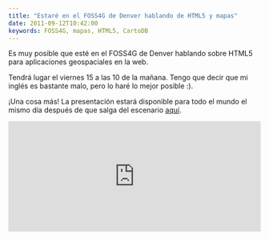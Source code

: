 ```yaml
---
title: "Estaré en el FOSS4G de Denver hablando de HTML5 y mapas"
date: 2011-09-12T10:42:00
keywords: FOSS4G, mapas, HTML5, CartoDB
---
```


Es muy posible que esté en el FOSS4G de Denver hablando sobre HTML5 para aplicaciones geospaciales en la web.

Tendrá lugar el viernes 15 a las 10 de la mañana. Tengo que decir que mi inglés es bastante malo, pero lo haré lo mejor posible :).

¡Una cosa más! La presentación estará disponible para todo el mundo el mismo día después de que salga del escenario [aquí](http://xavijam.github.com/html5-foss4g/).

<iframe width="100%" frameborder="0" height="220" src="https://team.carto.com/u/xavijam/builder/5133e9ee-8e7e-4c69-854f-271e0fab200e/embed"></iframe>


